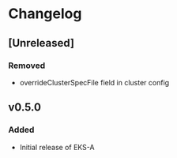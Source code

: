 # Changelog

## [Unreleased]

### Removed

- overrideClusterSpecFile field in cluster config

## v0.5.0

### Added

- Initial release of EKS-A